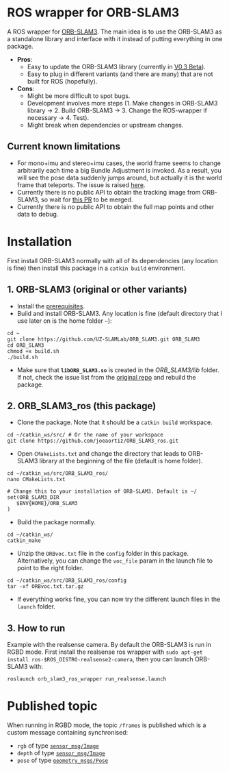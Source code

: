 # ROS wrapper for ORB-SLAM3

A ROS wrapper for [ORB-SLAM3](https://github.com/UZ-SLAMLab/ORB_SLAM3). The main idea is to use the ORB-SLAM3 as a standalone library and interface with it instead of putting everything in one package.

- **Pros**:
  - Easy to update the ORB-SLAM3 library (currently in [V0.3 Beta](https://github.com/UZ-SLAMLab/ORB_SLAM3#orb-slam3)).
  - Easy to plug in different variants (and there are many) that are not built for ROS (hopefully).
- **Cons**:
  - Might be more difficult to spot bugs.
  - Development involves more steps (1. Make changes in ORB-SLAM3 library -> 2. Build ORB-SLAM3 -> 3. Change the ROS-wrapper if necessary -> 4. Test).
  - Might break when dependencies or upstream changes.


## Current known limitations
- For mono+imu and stereo+imu cases, the world frame seems to change arbitrarily each time a big Bundle Adjustment is invoked. As a result, you will see the pose data suddenly jumps around, but actually it is the world frame that teleports. The issue is raised [here](https://github.com/UZ-SLAMLab/ORB_SLAM3/issues/172).  
- Currently there is no public API to obtain the tracking image from ORB-SLAM3, so wait for [this PR](https://github.com/UZ-SLAMLab/ORB_SLAM3/pull/174) to be merged.
- Currently there is no public API to obtain the full map points and other data to debug.

# Installation
First install ORB-SLAM3 normally with all of its dependencies (any location is fine) then install this package in a ```catkin build``` environment.

## 1. ORB-SLAM3 (original or other variants)

- Install the [prerequisites](https://github.com/UZ-SLAMLab/ORB_SLAM3#2-prerequisites).
- Build and install ORB-SLAM3. Any location is fine (default directory that I use later on is the home folder `~`):
```
cd ~
git clone https://github.com/UZ-SLAMLab/ORB_SLAM3.git ORB_SLAM3
cd ORB_SLAM3
chmod +x build.sh
./build.sh
```

- Make sure that **`libORB_SLAM3.so`** is created in the *ORB_SLAM3/lib* folder. If not, check the issue list from the [original repo](https://github.com/UZ-SLAMLab/ORB_SLAM3/issues) and rebuild the package.

## 2. ORB_SLAM3_ros (this package)

- Clone the package. Note that it should be a `catkin build` workspace.
```
cd ~/catkin_ws/src/ # Or the name of your workspace
git clone https://github.com/joeaortiz/ORB_SLAM3_ros.git
```

- Open `CMakeLists.txt` and change the directory that leads to ORB-SLAM3 library at the beginning of the file (default is home folder).
```
cd ~/catkin_ws/src/ORB_SLAM3_ros/
nano CMakeLists.txt

# Change this to your installation of ORB-SLAM3. Default is ~/
set(ORB_SLAM3_DIR
   $ENV{HOME}/ORB_SLAM3
)
```

- Build the package normally.
```
cd ~/catkin_ws/
catkin_make
```

- Unzip the `ORBvoc.txt` file in the `config` folder in this package. Alternatively, you can change the `voc_file` param in the launch file to point to the right folder.
```
cd ~/catkin_ws/src/ORB_SLAM3_ros/config
tar -xf ORBvoc.txt.tar.gz
```

- If everything works fine, you can now try the different launch files in the `launch` folder.

## 3. How to run

Example with the realsense camera. By default the ORB-SLAM3 is run in RGBD mode.
First install the realsense ros wrapper with `sudo apt-get install ros-$ROS_DISTRO-realsense2-camera`, then you can launch ORB-SLAM3 with:
```
roslaunch orb_slam3_ros_wrapper run_realsense.launch
```

# Published topic
When running in RGBD mode, the topic `/frames` is published which is a custom message containing synchronised:
- `rgb` of type [`sensor_msg/Image`](http://docs.ros.org/en/noetic/api/sensor_msgs/html/msg/Image.html)
- `depth` of type [`sensor_msg/Image`](http://docs.ros.org/en/noetic/api/sensor_msgs/html/msg/Image.html)
- `pose` of type [`geometry_msgs/Pose`](http://docs.ros.org/en/noetic/api/geometry_msgs/html/msg/Pose.html)
